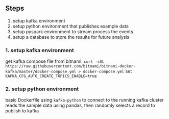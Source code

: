 ## Steps

1. setup kafka environment
2. setup python environment that publishes example data
3. setup pyspark environment to stream process the events
4. setup a database to store the results for future analysis

### 1. setup kafka environment

get kafka compose file from bitnami:
`curl -sSL https://raw.githubusercontent.com/bitnami/bitnami-docker-kafka/master/docker-compose.yml > docker-compose.yml`
set `KAFKA_CFG_AUTO_CREATE_TOPICS_ENABLE=true`

### 2. setup python environment

basic Dockerfile using `kafka-python` to connect to the running kafka cluster
reads the sample data using pandas, then randomly selects a record
to publish to kafka

